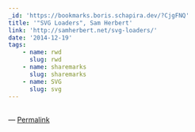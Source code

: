```yaml
---
_id: 'https://bookmarks.boris.schapira.dev/?CjgFNQ'
title: '"SVG Loaders", Sam Herbert'
link: 'http://samherbert.net/svg-loaders/'
date: '2014-12-19'
tags:
    - name: rwd
      slug: rwd
    - name: sharemarks
      slug: sharemarks
    - name: SVG
      slug: svg
---
```


<br>&#8212;
<a href="https://bookmarks.boris.schapira.dev/?CjgFNQ" title="Permalink">Permalink</a>
